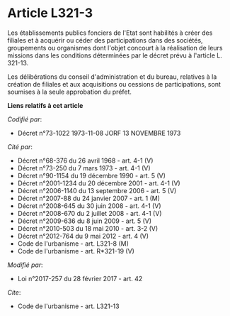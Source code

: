 # Article L321-3

Les établissements publics fonciers de l'Etat sont habilités à créer des filiales et à acquérir ou céder des participations
dans des sociétés, groupements ou organismes dont l'objet concourt à la réalisation de leurs missions dans les conditions
déterminées par le décret prévu à l'article L. 321-13.

Les délibérations du conseil d'administration et du bureau, relatives à la création de filiales et aux acquisitions ou
cessions de participations, sont soumises à la seule approbation du préfet.

**Liens relatifs à cet article**

_Codifié par_:

  - Décret n°73-1022 1973-11-08 JORF 13 NOVEMBRE 1973

_Cité par_:

  - Décret n°68-376 du 26 avril 1968 - art. 4-1 (V)
  - Décret n°73-250 du 7 mars 1973 - art. 4-1 (V)
  - Décret n°90-1154 du 19 décembre 1990 - art. 5 (V)
  - Décret n°2001-1234 du 20 décembre 2001 - art. 4-1 (V)
  - Décret n°2006-1140 du 13 septembre 2006 - art. 5 (V)
  - Décret n°2007-88 du 24 janvier 2007 - art. 1 (M)
  - Décret n°2008-645 du 30 juin 2008 - art. 4-1 (V)
  - Décret n°2008-670 du 2 juillet 2008 - art. 4-1 (V)
  - Décret n°2009-636 du 8 juin 2009 - art. 5 (V)
  - Décret n°2010-503 du 18 mai 2010 - art. 3-2 (V)
  - Décret n°2012-764 du 9 mai 2012 - art. 4 (V)
  - Code de l'urbanisme - art. L321-8 (M)
  - Code de l'urbanisme - art. R*321-19 (V)

_Modifié par_:

  - Loi n°2017-257 du 28 février 2017 - art. 42

_Cite_:

  - Code de l'urbanisme - art. L321-13
